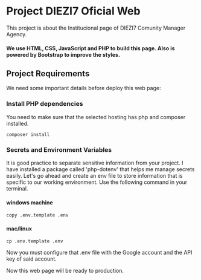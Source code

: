 # Project DIEZI7 Oficial Web

This project is about the Institucional page of DIEZI7 Comunity Manager Agency.

#### We use HTML, CSS, JavaScript and PHP to build this page. Also is powered by Bootstrap to improve the styles.

## Project Requirements 
We need some important details before deploy this web page:

### Install PHP dependencies

You need to make sure that the selected hosting has php and composer installed.

```
composer install
```

### Secrets and Environment Variables
It is good practice to separate sensitive information from your project. 
I have installed a package called 'php-dotenv' that helps me manage secrets easily. 
Let's go ahead and create an env file to store information that is specific to our working environment. 
Use the following command in your terminal.

#### windows machine
```
copy .env.template .env
```
#### mac/linux
```
cp .env.template .env
```
Now you must configure that .env file with the Google account and the API key of said account. 

Now this web page will be ready to production.
